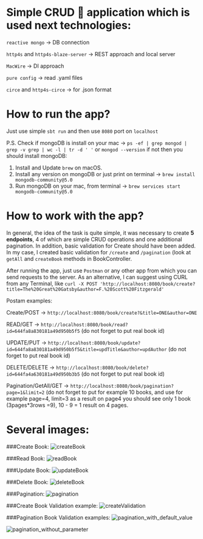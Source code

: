 # Simple CRUD 🚀️ application which is used next technologies:

`reactive mongo` -> DB connection

`http4s` and `http4s-blaze-server` -> REST approach and local server

`MacWire` -> DI approach

`pure config` -> read .yaml files

`circe` and `http4s-circe` -> for .json format

# How to run the app?

Just use simple `sbt run` and then use `8080` port on `localhost`

P.S. Check if mongoDB is install on your mac -> `ps -ef | grep mongod | grep -v grep | wc -l | tr -d ' '` or `mongod --version` if not then you should install mongoDB:

1. Install and Update `brew` on macOS.
2. Install any version on mongoDB or just print on terminal -> `brew install mongodb-community@5.0`
3. Run mongoDB on your mac, from terminal -> `brew services start mongodb-community@5.0`

# How to work with the app?

In general, the idea of the task is quite simple, it was necessary to create **5 endpoints**, 4 of which are simple CRUD operations and one additional pagination. In addition, basic validation for Create should have been added. In my case, I created basic validation for `/create` and `/pagination` (look at `getAll` and `createBook` methods in BookController.

After running the app, just use `Postman` or any other app from which you can send requests to the server. As an alternative, I can suggest using CURL from any Terminal, like `curl -X POST 'http://localhost:8080/book/create?title=The%20Great%20Gatsby&author=F.%20Scott%20Fitzgerald'`

Postam examples:[](https://)

[](https://)Create/POST -> `http://localhost:8080/book/create?&title=ONE&author=ONE`

READ/GET -> `http://localhost:8080/book/read?id=644fa8a830181a49d950b5f5` (do not forget to put real book id)

UPDATE/PUT -> `http://localhost:8080/book/update?id=644fa8a830181a49d950b5f5&title=updTitle&author=updAuthor` (do not forget to put real book id)

DELETE/DELETE -> `http://localhost:8080/book/delete?id=644fa4a630181a49d950b3b5` (do not forget to put real book id)

Pagination/GetAll/GET -> `http://localhost:8080/book/pagination?page=1&limit=2` (do not forget to put for example 10 books, and use for example page=4, limit=3 as a result on page4 you should see only 1 book (3pages*3rows =9), 10 - 9 = 1 result on 4 pages.

# **Several images:**

###Create Book:
![createBook](https://user-images.githubusercontent.com/73239084/235467885-4b63d934-34a4-4d9d-8e4e-4801d89e4478.jpg)

###Read Book:
![readBook](https://user-images.githubusercontent.com/73239084/235467806-14c25760-b0e6-4ec9-bc71-ee22771620d2.jpg)

###Update Book:
![updateBook](https://user-images.githubusercontent.com/73239084/235467918-ad5bae91-cfe4-4520-9bbc-b7923180346d.jpg)

###Delete Book:
![deleteBook](https://user-images.githubusercontent.com/73239084/235467944-cd78688f-6c1a-436f-b601-752ca911393b.jpg)

###Pagination:
![pagination](https://user-images.githubusercontent.com/73239084/235467848-289c0e94-9247-451a-ad74-897e6ac4756a.jpg)

###Create Book Validation example:
![createValidation](https://user-images.githubusercontent.com/73239084/235467979-55a2b67a-aa79-44c1-88ae-f949530b61ad.jpg)

###Pagination Book Validation examples:
![pagination_with_default_value](https://user-images.githubusercontent.com/73239084/235468293-2ba2ee50-d5e5-4618-9a95-fe59e9470ccb.jpg)

![pagination_without_parameter](https://user-images.githubusercontent.com/73239084/235468296-f42d8820-fc52-48cb-8e63-8e2e19550571.jpg)




